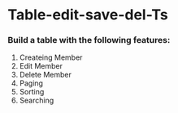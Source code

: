 # Table-edit-save-del-Ts
### Build a table with the following features:
1. Createing Member
2. Edit Member
3. Delete Member
4. Paging
5. Sorting
6. Searching
